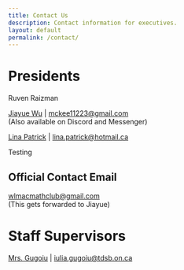 ```yaml
---
title: Contact Us
description: Contact information for executives.
layout: default
permalink: /contact/
---
```


# Presidents
Ruven Raizman

[Jiayue Wu](mailto:mckee11223@gmail.com) | mckee11223@gmail.com
<br>
(Also available on Discord and Messenger)

[Lina Patrick](mailto:lina.patrick@hotmail.ca) | lina.patrick@hotmail.ca

Testing
<!---
Chloe Nguyen

Lev Raizman

[Richard Yi](mailto:richardyi25@gmail.com) | richardyi25@gmail.com
<br/>
(Please email him; he might be inactive on Messenger/Discord/Skype/AOL/MSN/MySpace/Google Talk)
--->

## Official Contact Email
[wlmacmathclub@gmail.com](mailto:wlmacmathclub@gmail.com)
<br/>
(This gets forwarded to Jiayue)

# Staff Supervisors
[Mrs. Gugoiu](mailto:iulia.gugoiu@tdsb.on.ca) | iulia.gugoiu@tdsb.on.ca
